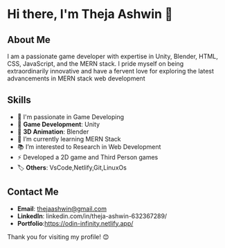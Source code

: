 # Hi there, I'm Theja Ashwin 👋

## About Me

I am a passionate game developer with expertise in Unity, Blender, HTML, CSS, JavaScript, and the MERN stack.
I pride myself on being extraordinarily innovative and have a fervent love for exploring the latest advancements in MERN stack web development

## Skills

- 👀 I'm passionate in Game Developing
- 🧩 **Game Development**: Unity
- 💫 **3D Animation**: Blender
- 🌱 I’m currently learning MERN Stack
- 📚 I’m interested to Research in Web Development
- ⚡ Developed a 2D game and Third Person games
- 🏷️ **Others**: VsCode,Netlify,Git,LinuxOs

## Contact Me

- **Email**: thejaashwin@gmail.com
- **LinkedIn**: linkedin.com/in/theja-ashwin-632367289/
- **Portfolio**:https://odin-infinity.netlify.app/


Thank you for visiting my profile! 😊
<!---
thejaAshwin62/thejaAshwin62 is a ✨ special ✨ repository because its `README.md` (this file) appears on your GitHub profile.
You can click the Preview link to take a look at your changes.
--->
